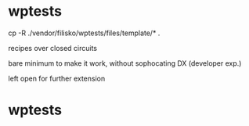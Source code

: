 # wptests

cp -R ./vendor/filisko/wptests/files/template/* .

recipes over closed circuits

bare minimum to make it work, without sophocating DX (developer exp.)

left open for further extension
# wptests
